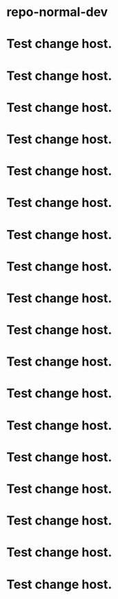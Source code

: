 # repo-normal-dev

# Test change host.


# Test change host.



# Test change host.


# Test change host.



# Test change host.




# Test change host.



# Test change host.




# Test change host.


# Test change host.

# Test change host.


# Test change host.



# Test change host.


# Test change host.



# Test change host.




# Test change host.



# Test change host.




# Test change host.


# Test change host.

